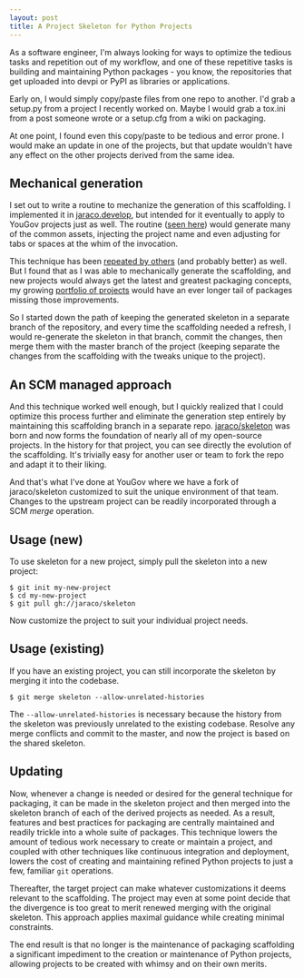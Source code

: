 ```yaml
---
layout: post
title: A Project Skeleton for Python Projects
---
```


As a software engineer, I'm always looking for ways to optimize the tedious tasks and repetition out of my workflow, and one of these repetitive tasks is building and maintaining Python packages - you know, the repositories that get uploaded into devpi or PyPI as libraries or applications.

Early on, I would simply copy/paste files from one repo to another. I'd grab a setup.py from a project I recently worked on. Maybe I would grab a tox.ini from a post someone wrote or a setup.cfg from a wiki on packaging.

At one point, I found even this copy/paste to be tedious and error prone. I would make an update in one of the projects, but that update wouldn't have any effect on the other projects derived from the same idea.

## Mechanical generation

I set out to write a routine to mechanize the generation of this scaffolding. I implemented it in [jaraco.develop](https://pypi.org/project/jaraco.develop), but intended for it eventually to apply to YouGov projects just as well. The routine ([seen here](https://github.com/jaraco/jaraco.develop/blob/3.0/jaraco/develop/namespace.py#L50-L117)) would generate many of the common assets, injecting the project name and even adjusting for tabs or spaces at the whim of the invocation.

This technique has been [repeated by others](https://pypi.org/project/cookiecutter/) (and probably better) as well. But I found that as I was able to mechanically generate the scaffolding, and new projects would always get the latest and greatest packaging concepts, my growing [portfolio of projects](https://pypi.org/user/jaraco/) would have an ever longer tail of packages missing those improvements.

So I started down the path of keeping the generated skeleton in a separate branch of the repository, and every time the scaffolding needed a refresh, I would re-generate the skeleton in that branch, commit the changes, then merge them with the master branch of the project (keeping separate the changes from the scaffolding with the tweaks unique to the project).

## An SCM managed approach

And this technique worked well enough, but I quickly realized that I could optimize this process further and eliminate the generation step entirely by maintaining this scaffolding branch in a separate repo. [jaraco/skeleton](https://github.com/jaraco/skeleton) was born and now forms the foundation of nearly all of my open-source projects. In the history for that project, you can see directly the evolution of the scaffolding. It's trivially easy for another user or team to fork the repo and adapt it to their liking.

And that's what I've done at YouGov where we have a fork of jaraco/skeleton customized to suit the unique environment of that team. Changes to the upstream project can be readily incorporated through a SCM _merge_ operation.

## Usage (new)

To use skeleton for a new project, simply pull the skeleton into a new project:

    $ git init my-new-project
    $ cd my-new-project
    $ git pull gh://jaraco/skeleton

Now customize the project to suit your individual project needs.

## Usage (existing)

If you have an existing project, you can still incorporate the skeleton by merging it into the codebase.

    $ git merge skeleton --allow-unrelated-histories

The `--allow-unrelated-histories` is necessary because the history from the skeleton was previously unrelated to the existing codebase. Resolve any merge conflicts and commit to the master, and now the project is based on the shared skeleton.

## Updating

Now, whenever a change is needed or desired for the general technique for packaging, it can be made in the skeleton project and then merged into the skeleton branch of each of the derived projects as needed. As a result, features and best practices for packaging are centrally maintained and readily trickle into a whole suite of packages. This technique lowers the amount of tedious work necessary to create or maintain a project, and coupled with other techniques like continuous integration and deployment, lowers the cost of creating and maintaining refined Python projects to just a few, familiar `git` operations.

Thereafter, the target project can make whatever customizations it deems relevant to the scaffolding. The project may even at some point decide that the divergence is too great to merit renewed merging with the original skeleton. This approach applies maximal guidance while creating minimal constraints.

The end result is that no longer is the maintenance of packaging scaffolding a significant impediment to the creation or maintenance of Python projects, allowing projects to be created with whimsy and on their own merits.
